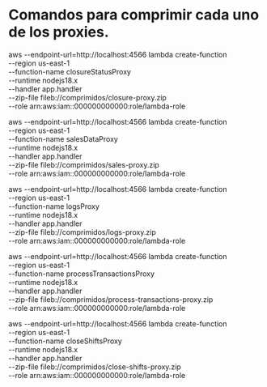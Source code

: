 # Comandos para comprimir cada uno de los proxies.
aws --endpoint-url=http://localhost:4566 lambda create-function \
  --region us-east-1 \
  --function-name closureStatusProxy \
  --runtime nodejs18.x \
  --handler app.handler \
  --zip-file fileb://comprimidos/closure-proxy.zip \
  --role arn:aws:iam::000000000000:role/lambda-role

aws --endpoint-url=http://localhost:4566 lambda create-function \
  --region us-east-1 \
  --function-name salesDataProxy \
  --runtime nodejs18.x \
  --handler app.handler \
  --zip-file fileb://comprimidos/sales-proxy.zip \
  --role arn:aws:iam::000000000000:role/lambda-role
  
  aws --endpoint-url=http://localhost:4566 lambda create-function \
  --region us-east-1 \
  --function-name logsProxy \
  --runtime nodejs18.x \
  --handler app.handler \
  --zip-file fileb://comprimidos/logs-proxy.zip \
  --role arn:aws:iam::000000000000:role/lambda-role
  
  aws --endpoint-url=http://localhost:4566 lambda create-function \
  --region us-east-1 \
  --function-name processTransactionsProxy \
  --runtime nodejs18.x \
  --handler app.handler \
  --zip-file fileb://comprimidos/process-transactions-proxy.zip \
  --role arn:aws:iam::000000000000:role/lambda-role
  
  aws --endpoint-url=http://localhost:4566 lambda create-function \
  --region us-east-1 \
  --function-name closeShiftsProxy \
  --runtime nodejs18.x \
  --handler app.handler \
  --zip-file fileb://comprimidos/close-shifts-proxy.zip \
  --role arn:aws:iam::000000000000:role/lambda-role
  
